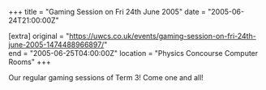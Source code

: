 +++
title = "Gaming Session on Fri 24th June 2005"
date = "2005-06-24T21:00:00Z"

[extra]
original = "https://uwcs.co.uk/events/gaming-session-on-fri-24th-june-2005-1474488966897/"    
end = "2005-06-25T04:00:00Z"
location = "Physics Concourse Computer Rooms"
+++

Our regular gaming sessions of Term 3\! Come one and all\!

